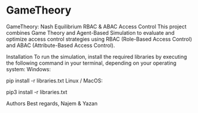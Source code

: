 # GameTheory
GameTheory: Nash Equilibrium RBAC &amp; ABAC Access Control
This project combines Game Theory and Agent-Based Simulation to evaluate and optimize access control strategies using RBAC (Role-Based Access Control) and ABAC (Attribute-Based Access Control).

Installation
To run the simulation, install the required libraries by executing the following command in your terminal, depending on your operating system:
Windows:

pip install -r libraries.txt
Linux / MacOS:

pip3 install -r libraries.txt


Authors
Best regards,
Najem & Yazan
